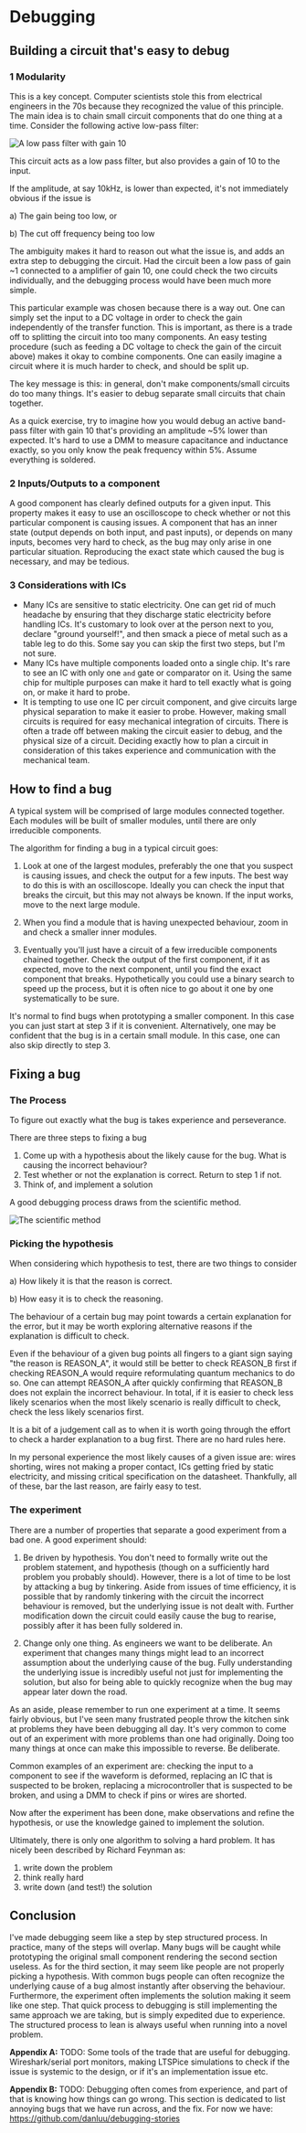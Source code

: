 ﻿# Debugging

## Building a circuit that's easy to debug

### 1 Modularity

This is a key concept. Computer scientists stole this from electrical engineers in the 70s because they recognized the value of this principle. The main idea is to chain small circuit components that do one thing at a time. Consider the following active low-pass filter:

![A low pass filter with gain 10](misc_images/fil29.gif)

This circuit acts as a low pass filter, but also provides a gain of 10 to the input.

If the amplitude, at say 10kHz, is lower than expected, it's not immediately obvious if the issue is

a) The gain being too low, or

b) The cut off frequency being too low

The ambiguity makes it hard to reason out what the issue is, and adds an extra step to debugging the circuit. Had the circuit been a low pass of gain ~1 connected to a amplifier of gain 10, one could check the two circuits individually, and the debugging process would have been much more simple.

This particular example was chosen because there is a way out. One can simply set the input to a DC voltage in order to check the gain independently of the transfer function. This is important, as there is a trade off to splitting the circuit into too many components. An easy testing procedure (such as feeding a DC voltage to check the gain of the circuit above) makes it okay to combine components. One can easily imagine a circuit where it is much harder to check, and should be split up.

The key message is this: in general, don't make components/small circuits do too many things. It's easier to debug separate small circuits that chain together.

As a quick exercise, try to imagine how you would debug an active band-pass filter with gain 10 that's providing an amplitude ~5% lower than expected. It's hard to use a DMM to measure capacitance and inductance exactly, so you only know the peak frequency within 5%. Assume everything is soldered.

### 2 Inputs/Outputs to a component
A good component has clearly defined outputs for a given input. This property makes it easy to use an oscilloscope to check whether or not this particular component is causing issues. A component that has an inner state (output depends on both input, and past inputs), or depends on many inputs, becomes very hard to check, as the bug may only arise in one particular situation. Reproducing the exact state which caused the bug is necessary, and may be tedious.

### 3 Considerations with ICs

- Many ICs are sensitive to static electricity. One can get rid of much headache by ensuring that they discharge static electricity before handling ICs. It's customary to look over at the person next to you, declare "ground yourself!", and then smack a piece of metal such as a table leg to do this. Some say you can skip the first two steps, but I'm not sure.
- Many ICs have multiple components loaded onto a single chip. It's rare to see an IC with only one `and` gate or comparator on it. Using the same chip for multiple purposes can make it hard to tell exactly what is going on, or make it hard to probe.
- It is tempting to use one IC per circuit component, and give circuits large physical separation to make it easier to probe. However, making small circuits is required for easy mechanical integration of circuits. There is often a trade off between making the circuit easier to debug, and the physical size of a circuit. Deciding exactly how to plan a circuit in consideration of this takes experience and communication with the mechanical team.

## How to find a bug

A typical system will be comprised of large modules connected together. Each modules will be built of smaller modules, until there are only irreducible components.

The algorithm for finding a bug in a typical circuit goes:

1) Look at one of the largest modules, preferably the one that you suspect is causing issues, and check the output for a few inputs. The best way to do this is with an oscilloscope. Ideally you can check the input that breaks the circuit, but this may not always be known. If the input works, move to the next large module.

2) When you find a module that is having unexpected behaviour, zoom in and check a smaller inner modules.
3) Eventually you'll just have a circuit of a few irreducible components chained together. Check the output of the first component, if it as expected, move to the next component, until you find the exact component that breaks. Hypothetically you could use a binary search to speed up the process, but it is often nice to go about it one by one systematically to be sure.

It's normal to find bugs when prototyping a smaller component. In this case you can just start at step 3 if it is convenient. Alternatively, one may be confident that the bug is in a certain small module. In this case, one can also skip directly to step 3.

## Fixing a bug

### The Process

To figure out exactly what the bug is takes experience and perseverance.

There are three steps to fixing a bug

1) Come up with a hypothesis about the likely cause for the bug. What is causing the incorrect behaviour?
2) Test whether or not the explanation is correct. Return to step 1 if not.
3) Think of, and implement a solution

A good debugging process draws from the scientific method.

![The scientific method](misc_images/scientific-method.png)

### Picking the hypothesis

When considering which hypothesis to test, there are two things to consider

a) How likely it is that the reason is correct.

b) How easy it is to check the reasoning.

The behaviour of a certain bug may point towards a certain explanation for the error, but it may be worth exploring alternative reasons if the explanation is difficult to check.

Even if the behaviour of a given bug points all fingers to a giant sign saying "the reason is REASON_A", it would still be better to check REASON_B first if checking REASON_A would require reformulating quantum mechanics to do so. One can attempt REASON_A after quickly confirming that REASON_B does not explain the incorrect behaviour. In total, if it is easier to check less likely scenarios when the most likely scenario is really difficult to check, check the less likely scenarios first.

It is a bit of a judgement call as to when it is worth going through the effort to check a harder explanation to a bug first. There are no hard rules here.

In my personal experience the most likely causes of a given issue are: wires shorting, wires not making a proper contact, ICs getting fried by static electricity, and missing critical specification on the datasheet. Thankfully, all of these, bar the last reason, are fairly easy to test.

### The experiment

There are a number of properties that separate a good experiment from a bad one. A good experiment should:

1) Be driven by hypothesis. You don't need to formally write out the problem statement, and hypothesis (though on a sufficiently hard problem you probably should). However, there is a lot of time to be lost by attacking a bug by tinkering. Aside from issues of time efficiency, it is possible that by randomly tinkering with the circuit the incorrect behaviour is removed, but the underlying issue is not dealt with. Further modification down the circuit could easily cause the bug to rearise, possibly after it has been fully soldered in.

2) Change only one thing. As engineers we want to be deliberate. An experiment that changes many things might lead to an incorrect assumption about the underlying cause of the bug. Fully understanding the underlying issue is incredibly useful not just for implementing the solution, but also for being able to quickly recognize when the bug may appear later down the road.

As an aside, please remember to run one experiment at a time. It seems fairly obvious, but I've seen many frustrated people throw the kitchen sink at problems they have been debugging all day. It's very common to come out of an experiment with more problems than one had originally. Doing too many things at once can make this impossible to reverse. Be deliberate.

Common examples of an experiment are: checking the input to a component to see if the waveform is deformed, replacing an IC that is suspected to be broken, replacing a microcontroller that is suspected to be broken, and using a DMM to check if pins or wires are shorted.

Now after the experiment has been done, make observations and refine the hypothesis, or use the knowledge gained to implement the solution.

Ultimately, there is only one algorithm to solving a hard problem. It has nicely been described by Richard Feynman as:

1) write down the problem
2) think really hard
3) write down (and test!) the solution

## Conclusion

I've made debugging seem like a step by step structured process. In practice, many of the steps will overlap. Many bugs will be caught while prototyping the original small component rendering the second section useless. As for the third section, it may seem like people are not properly picking a hypothesis. With common bugs people can often recognize the underlying cause of a bug almost instantly after observing the behaviour. Furthermore, the experiment often implements the solution making it seem like one step. That quick process to debugging is still implementing the same approach we are taking, but is simply expedited due to experience. The structured process to lean is always useful when running into a novel problem.

**Appendix A:**
TODO: Some tools of the trade that are useful for debugging. Wireshark/serial port monitors, making LTSPice simulations to check if the issue is systemic to the design, or if it's an implementation issue etc.

**Appendix B:**
TODO: Debugging often comes from experience, and part of that is knowing how things can go wrong. This section is dedicated to list annoying bugs that we have run across, and the fix. For now we have:
https://github.com/danluu/debugging-stories

